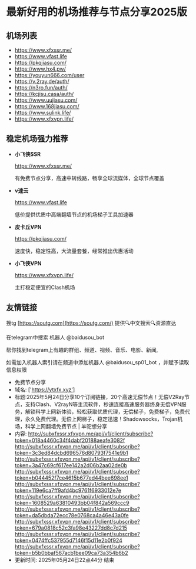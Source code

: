 # 最新好用的机场推荐与节点分享2025版

## 机场列表
* https://www.xfxssr.me/
* https://www.vfast.life
* https://pkqjiasu.com/
* https://www.hx4.pw/ 
* https://youyun666.com/user
* https://v.2ray.de/auth/
* https://n3ro.fun/auth/
* https://kcjisu.casa/auth/
* https://www.uujiasu.com/
* https://www.168jiasu.com/
* https://www.sulink.life/
* https://www.xfxvpn.life/

## 稳定机场强力推荐

+ **小飞侠SSR**
  
   https://www.xfxssr.me/
   
   有免费节点分享，高速中转线路，畅享全球流媒体，全球节点覆盖
   
+ **v速云**
  
   https://www.vfast.life
   
   低价提供优质中高端翻墙节点的机场梯子工具加速器
   
+ **皮卡丘VPN**
  
   https://pkqjiasu.com/
   
   速度快，稳定性高，大流量套餐，经常推出优惠活动
   
+ **小飞侠VPN**
  
   https://www.xfxvpn.life/
   
   主打稳定便宜的Clash机场

## 友情链接

搜tg [https://soutg.com](https://soutg.com/) 提供🔍中文搜索🔍资源直达

在telegram中搜索 机器人 @baidusou_bot

帮你找到telegram上有趣的群组、频道、视频、音乐、电影、新闻,

如需加入机器人索引请在频道中添加机器人 @baidusou_sp01_bot ，并赋予读取信息权限

- 免费节点分享 
- 域名: ['https://ytxfx.xyz'] 
- 标题:2025年5月24日分享10个订阅链接，20个高速无偿节点！无偿V2Ray节点，支持Clash、V2rayN等主流软件，秒速连接高速服务器终身无偿VPN服务，解锁科学上网新体验，轻松获取优质代理，无偿梯子，免费梯子，免费代理，永久免费代理。无偿上网梯子，稳定迅速！Shadowsocks，Trojan机场，科学上网翻墙免费节点  |  羊驼想分享 
- 内容: 
http://subxfxssr.xfxvpn.me/api/v1/client/subscribe?token=018a4460c34f4dabf20188aeafe3082f
http://subxfxssr.xfxvpn.me/api/v1/client/subscribe?token=3c3ed84dcbd696576d80793f7541e9b1
http://subxfxssr.xfxvpn.me/api/v1/client/subscribe?token=3a47c69cf617ee142a2d06b2aa02de0b
http://subxfxssr.xfxvpn.me/api/v1/client/subscribe?token=b044452f7ce4615b677ed44bee698ee1
http://subxfxssr.xfxvpn.me/api/v1/client/subscribe?token=119e6ca7ff9afd4bc9761f6933012e7e
http://subxfxssr.xfxvpn.me/api/v1/client/subscribe?token=1608529a63810493bb04f842a569ccc9
http://subxfxssr.xfxvpn.me/api/v1/client/subscribe?token=da5dbda72ecc78e0768ca4a46e43a0fe
http://subxfxssr.xfxvpn.me/api/v1/client/subscribe?token=679a0818c52c3fa98e43227dd8c7d215
http://subxfxssr.xfxvpn.me/api/v1/client/subscribe?token=0474ffc537955d7146f15d11e2b0f924
http://subxfxssr.xfxvpn.me/api/v1/client/subscribe?token=b5b0bbaf567acb1bee09ca73a354b6b2 
- 更新时间: 2025年05月24日22点44分 
结束
